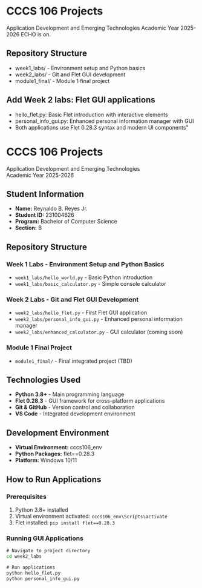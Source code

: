 # CCCS 106 Projects 
Application Development and Emerging Technologies 
Academic Year 2025-2026 
ECHO is on.
## Repository Structure 
- week1_labs/ - Environment setup and Python basics 
- week2_labs/ - Git and Flet GUI development 
- module1_final/ - Module 1 final project 

## Add Week 2 labs: Flet GUI applications

- hello_flet.py: Basic Flet introduction with interactive elements
- personal_info_gui.py: Enhanced personal information manager with GUI
- Both applications use Flet 0.28.3 syntax and modern UI components"

# CCCS 106 Projects
Application Development and Emerging Technologies  
Academic Year 2025-2026

## Student Information
- **Name:** Reynaldo B. Reyes Jr.
- **Student ID:** 231004626
- **Program:** Bachelor of Computer Science
- **Section:** B

## Repository Structure

### Week 1 Labs - Environment Setup and Python Basics
- `week1_labs/hello_world.py` - Basic Python introduction
- `week1_labs/basic_calculator.py` - Simple console calculator
### Week 2 Labs - Git and Flet GUI Development
- `week2_labs/hello_flet.py` - First Flet GUI application
- `week2_labs/personal_info_gui.py` - Enhanced personal information manager
- `week2_labs/enhanced_calculator.py` - GUI calculator (coming soon)
### Module 1 Final Project
- `module1_final/` - Final integrated project (TBD)
## Technologies Used
- **Python 3.8+** - Main programming language
- **Flet 0.28.3** - GUI framework for cross-platform applications
- **Git & GitHub** - Version control and collaboration
- **VS Code** - Integrated development environment
## Development Environment
- **Virtual Environment:** cccs106_env
- **Python Packages:** flet==0.28.3
- **Platform:** Windows 10/11

## How to Run Applications

### Prerequisites
1. Python 3.8+ installed
2. Virtual environment activated: `cccs106_env\Scripts\activate`
3. Flet installed: `pip install flet==0.28.3`
### Running GUI Applications
```cmd
# Navigate to project directory
cd week2_labs

# Run applications
python hello_flet.py
python personal_info_gui.py

